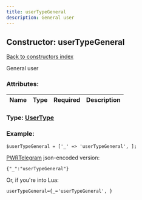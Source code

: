```yaml
---
title: userTypeGeneral
description: General user
---
```

## Constructor: userTypeGeneral  
[Back to constructors index](index.md)



General user

### Attributes:

| Name     |    Type       | Required | Description |
|----------|:-------------:|:--------:|------------:|



### Type: [UserType](../types/UserType.md)


### Example:

```
$userTypeGeneral = ['_' => 'userTypeGeneral', ];
```  

[PWRTelegram](https://pwrtelegram.xyz) json-encoded version:

```
{"_":"userTypeGeneral"}
```


Or, if you're into Lua:  


```
userTypeGeneral={_='userTypeGeneral', }

```


